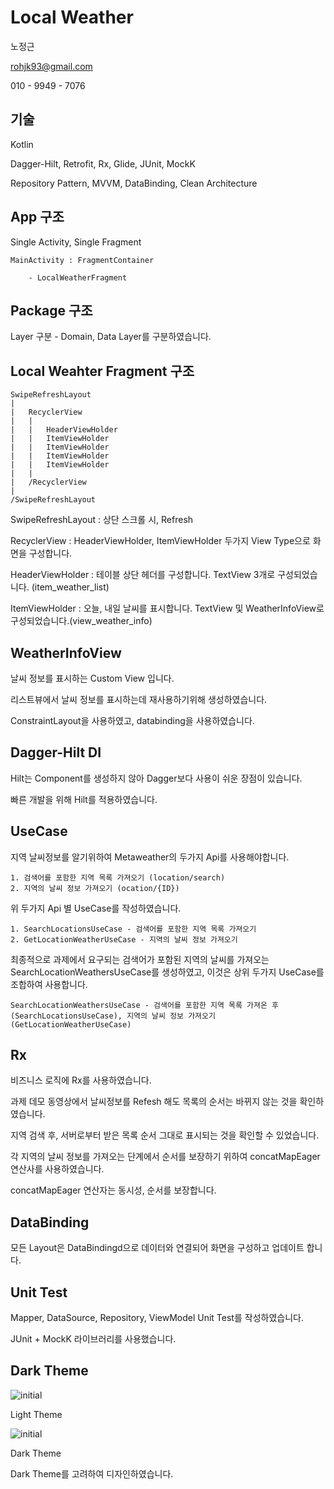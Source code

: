 # Local Weather

노정근

rohjk93@gmail.com

010 - 9949 - 7076


## 기술

Kotlin

Dagger-Hilt, Retrofit, Rx, Glide, JUnit, MockK

Repository Pattern, MVVM, DataBinding, Clean Architecture


## App 구조

Single Activity, Single Fragment

```
MainActivity : FragmentContainer

    - LocalWeatherFragment
```


## Package 구조

Layer 구분 - Domain, Data Layer를 구분하였습니다.


## Local Weahter Fragment 구조

```
SwipeRefreshLayout
|
|   RecyclerView
|   |
|   |   HeaderViewHolder
|   |   ItemViewHolder
|   |   ItemViewHolder
|   |   ItemViewHolder
|   |   ItemViewHolder
|   |
|   /RecyclerView
|
/SwipeRefreshLayout
```

SwipeRefreshLayout : 상단 스크롤 시, Refresh

RecyclerView : HeaderViewHolder, ItemViewHolder 두가지 View Type으로 화면을 구성합니다.

HeaderViewHolder : 테이블 상단 헤더를 구성합니다. TextView 3개로 구성되었습니다. (item_weather_list)

ItemViewHolder : 오늘, 내일 날씨를 표시합니다. TextView 및 WeatherInfoView로 구성되었습니다.(view_weather_info)


## WeatherInfoView

날씨 정보를 표시하는 Custom View 입니다.

리스트뷰에서 날씨 정보를 표시하는데 재사용하기위해 생성하였습니다.

ConstraintLayout을 사용하였고, databinding을 사용하였습니다.


## Dagger-Hilt DI

Hilt는 Component를 생성하지 않아 Dagger보다 사용이 쉬운 장점이 있습니다.

빠른 개발을 위해 Hilt를 적용하였습니다.


## UseCase

지역 날씨정보를 알기위하여 Metaweather의 두가지 Api를 사용해야합니다.

```
1. 검색어를 포함한 지역 목록 가져오기 (location/search)
2. 지역의 날씨 정보 가져오기 (ocation/{ID})
```

위 두가지 Api 별 UseCase를 작성하였습니다.

```
1. SearchLocationsUseCase - 검색어를 포함한 지역 목록 가져오기
2. GetLocationWeatherUseCase - 지역의 날씨 정보 가져오기
```

최종적으로 과제에서 요구되는 검색어가 포함된 지역의 날씨를 가져오는 SearchLocationWeathersUseCase를 생성하였고, 이것은 상위 두가지 UseCase를 조합하여 사용합니다.

```
SearchLocationWeathersUseCase - 검색어를 포함한 지역 목록 가져온 후(SearchLocationsUseCase), 지역의 날씨 정보 가져오기(GetLocationWeatherUseCase)
```

## Rx

비즈니스 로직에 Rx를 사용하였습니다.

과제 데모 동영상에서 날씨정보를 Refesh 해도 목록의 순서는 바뀌지 않는 것을 확인하였습니다.

지역 검색 후, 서버로부터 받은 목록 순서 그대로 표시되는 것을 확인할 수 있었습니다.

각 지역의 날씨 정보를 가져오는 단계에서 순서를 보장하기 위하여 concatMapEager 연산사를 사용하였습니다.

concatMapEager 연산자는 동시성, 순서를 보장합니다.


## DataBinding

모든 Layout은 DataBindingd으로 데이터와 연결되어 화면을 구성하고 업데이트 합니다.


## Unit Test

Mapper, DataSource, Repository, ViewModel Unit Test를 작성하였습니다.

JUnit + MockK 라이브러리를 사용했습니다.


## Dark Theme

![initial](https://github.com/JakeRoh/LocalWeather/blob/master/image/localweather_light.png)

Light Theme

![initial](https://github.com/JakeRoh/LocalWeather/blob/master/image/localweather_dark.png)

Dark Theme

Dark Theme를 고려하여 디자인하였습니다.
